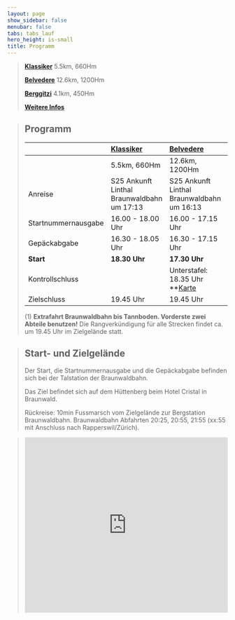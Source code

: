 ```yaml
---
layout: page
show_sidebar: false
menubar: false
tabs: tabs_lauf
hero_height: is-small
title: Programm
---
```


>**[Klassiker](/der_klassiker)**
>5.5km, 660Hm
>
>**[Belvedere](/belvedere)**
>12.6km, 1200Hm
>
>**[Berggitzi](/berggitzi)**
>4.1km, 450Hm
>
>**[Weitere Infos](/weitere_infos)**

> ## Programm
> |  | **[Klassiker](/der_klassiker)** | **[Belvedere](/belvedere)** | **[Berggitzi](/berggitzi)** |
> | :---        	 |    :----  |       :---| :---|
> |  | 5.5km, 660Hm | 12.6km, 1200Hm | 4.1km, 450Hm |
> | Anreise | S25 Ankunft Linthal Braunwaldbahn um 17:13 | S25 Ankunft Linthal Braunwaldbahn um 16:13 | S25 Ankunft Linthal Braunwaldbahn um 17:13 |
> | Startnummernausgabe | 16.00 - 18.00 Uhr | 16.00 - 17.15 Uhr | 16.00 - 18.00 Uhr |
> | Gepäckabgabe | 16.30 - 18.05 Uhr | 16.30 - 17.15 Uhr | 16.30 - 18.00 Uhr |
> | **Start** | **18.30 Uhr** | **17.30 Uhr** | **18.20 Uhr (1)** |
> | Kontrollschluss |  | Unterstafel: 18.35 Uhr **[Karte](/belvedere) |  |
> | Zielschluss | 19.45 Uhr | 19.45 Uhr | 19.45 Uhr |
>
> (1) **Extrafahrt Braunwaldbahn bis Tannboden. Vorderste zwei Abteile benutzen!**
> Die Rangverkündigung für alle Strecken findet ca. um 19.45 Uhr im Zielgelände statt.

> ## Start- und Zielgelände
>
> Der Start, die Startnummernausgabe und die Gepäckabgabe befinden sich bei der Talstation der Braunwaldbahn.
>
> Das Ziel befindet sich auf dem Hüttenberg beim Hotel Cristal in Braunwald.
>
> Rückreise: 10min Fussmarsch vom Zielgelände zur Bergstation Braunwaldbahn. Braunwaldbahn Abfahrten 20:25, 20:55, 21:55 (xx:55 mit Anschluss nach Rapperswil/Zürich).

><div class="hero-body" style="margin:0 !important; padding: 0 !important;">
><iframe src='https://map.geo.admin.ch/embed.html?lang=de&topic=ech&bgLayer=ch.swisstopo.pixelkarte-farbe&layers=ch.swisstopo.zeitreihen,ch.bfs.gebaeude_wohnungs_register,ch.bav.haltestellen-oev,ch.swisstopo.swisstlm3d-wanderwege,KML%7C%7Chttps:%2F%2Fpublic.geo.admin.ch%2FIoZL194gTJifnsQOmcdBdg&layers_visibility=false,false,false,false,true&layers_timestamp=18641231,,,,&layers_opacity=1,1,1,0.8,1&E=2718616.92&N=1199874.20&zoom=6' height='400' frameborder='0' style='width: 100% !important; border:0;'></iframe>
></div>

